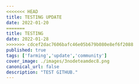 ```yaml
---
<<<<<<< HEAD
title: TESTING UPDATE
date: 2022-01-20
=======
title: TESTING
date: 2022-01-28
>>>>>>> cdcef2dac7606bafc46e05b679b080e8ef6f2088
published: true
tags: ['farming','update','community']
cover_image: ./images/3nodeteamdec8.png
canonical_url: false
description: "TEST GITHUB."
---
```

